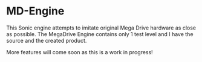 # MD-Engine

This Sonic engine attempts to imitate original Mega Drive hardware as close as possible.
The MegaDrive Engine contains only 1 test level and I have the source and the created product.

More features will come soon as this is a work in progress!

